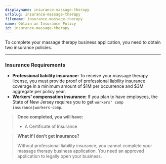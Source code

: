 ```yaml
---
displayname: insurance-massage-therapy
urlSlug: insurance-massage-therapy
filename: insurance-massage-therapy
name: Obtain an Insurance Policy
id: insurance-massage-therapy
---
```


To complete your massage therapy business application, you need to obtain two insurance policies.

---

### Insurance Requirements

- **Professional liability insurance:** To receive your massage therapy license, you must provide proof of professional liability insurance coverage in a minimum amount of $1M per occurrence and $3M aggregate per policy year.
- **Workers' compensation insurance:** If you plan to have employees, the State of New Jersey requires you to get `workers' comp insurance|workers-comp`.

> **Once completed, you will have:**
>
> - A Certificate of Insurance

> **What if I don't get insurance?**
>
> Without professional liability insurance, you cannot complete your massage therapy business application. You need an approved application to legally open your business.
